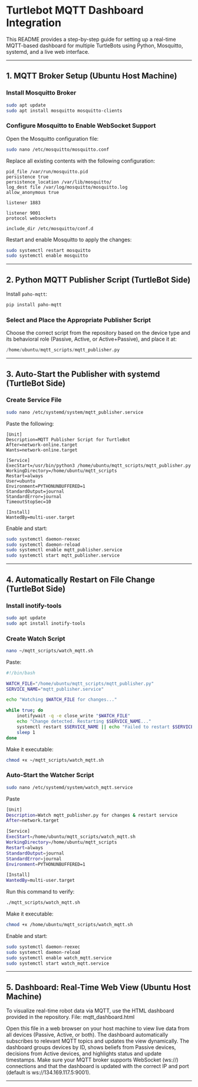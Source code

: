 # Turtlebot MQTT Dashboard Integration

This README provides a step-by-step guide for setting up a real-time MQTT-based dashboard for multiple TurtleBots using Python, Mosquitto, systemd, and a live web interface.

---

## 1. MQTT Broker Setup (Ubuntu Host Machine)

### Install Mosquitto Broker

```bash
sudo apt update
sudo apt install mosquitto mosquitto-clients
```

### Configure Mosquitto to Enable WebSocket Support

Open the Mosquitto configuration file:

```bash
sudo nano /etc/mosquitto/mosquitto.conf
```

Replace all existing contents with the following configuration:

```
pid_file /var/run/mosquitto.pid
persistence true
persistence_location /var/lib/mosquitto/
log_dest file /var/log/mosquitto/mosquitto.log
allow_anonymous true

listener 1883

listener 9001
protocol websockets

include_dir /etc/mosquitto/conf.d
```

Restart and enable Mosquitto to apply the changes:

```bash
sudo systemctl restart mosquitto
sudo systemctl enable mosquitto
```

---

## 2. Python MQTT Publisher Script (TurtleBot Side)

Install `paho-mqtt`:

```bash
pip install paho-mqtt
```

### Select and Place the Appropriate Publisher Script

Choose the correct script from the repository based on the device type and its behavioral role (Passive, Active, or Active+Passive), and place it at:

```python
/home/ubuntu/mqtt_scripts/mqtt_publisher.py
```

---

## 3. Auto-Start the Publisher with systemd (TurtleBot Side)

### Create Service File

```bash
sudo nano /etc/systemd/system/mqtt_publisher.service
```

Paste the following:

```
[Unit]
Description=MQTT Publisher Script for TurtleBot
After=network-online.target
Wants=network-online.target

[Service]
ExecStart=/usr/bin/python3 /home/ubuntu/mqtt_scripts/mqtt_publisher.py
WorkingDirectory=/home/ubuntu/mqtt_scripts
Restart=always
User=ubuntu
Environment=PYTHONUNBUFFERED=1
StandardOutput=journal
StandardError=journal
TimeoutStopSec=10

[Install]
WantedBy=multi-user.target
```

Enable and start:

```bash
sudo systemctl daemon-reexec
sudo systemctl daemon-reload
sudo systemctl enable mqtt_publisher.service
sudo systemctl start mqtt_publisher.service
```

---

## 4. Automatically Restart on File Change (TurtleBot Side)

### Install inotify-tools

```bash
sudo apt update
sudo apt install inotify-tools
```

### Create Watch Script

```bash
nano ~/mqtt_scripts/watch_mqtt.sh
```

Paste:

```bash
#!/bin/bash

WATCH_FILE="/home/ubuntu/mqtt_scripts/mqtt_publisher.py"
SERVICE_NAME="mqtt_publisher.service"

echo "Watching $WATCH_FILE for changes..."

while true; do
    inotifywait -q -e close_write "$WATCH_FILE"
    echo "Change detected. Restarting $SERVICE_NAME..."
    systemctl restart $SERVICE_NAME || echo "Failed to restart $SERVICE_NAME" >&2
    sleep 1
done
```

Make it executable:

```bash
chmod +x ~/mqtt_scripts/watch_mqtt.sh
```

### Auto-Start the Watcher Script

```bash
sudo nano /etc/systemd/system/watch_mqtt.service
```

Paste

```bash
[Unit]
Description=Watch mqtt_publisher.py for changes & restart service
After=network.target

[Service]
ExecStart=/home/ubuntu/mqtt_scripts/watch_mqtt.sh
WorkingDirectory=/home/ubuntu/mqtt_scripts
Restart=always
StandardOutput=journal
StandardError=journal
Environment=PYTHONUNBUFFERED=1

[Install]
WantedBy=multi-user.target
```

Run this command to verify:

```bash
./mqtt_scripts/watch_mqtt.sh
```

Make it executable:

```bash
chmod +x /home/ubuntu/mqtt_scripts/watch_mqtt.sh
```

Enable and start:

```bash
sudo systemctl daemon-reexec
sudo systemctl daemon-reload
sudo systemctl enable watch_mqtt.service
sudo systemctl start watch_mqtt.service
```

---

## 5. Dashboard: Real-Time Web View (Ubuntu Host Machine)

To visualize real-time robot data via MQTT, use the HTML dashboard provided in the repository.
File: mqtt_dashboard.html

Open this file in a web browser on your host machine to view live data from all devices (Passive, Active, or both). The dashboard automatically subscribes to relevant MQTT topics and updates the view dynamically. The dashboard groups devices by ID, shows beliefs from Passive devices, decisions from Active devices, and highlights status and update timestamps. Make sure your MQTT broker supports WebSocket (ws://) connections and that the dashboard is updated with the correct IP and port (default is ws://134.169.117.5:9001).

---